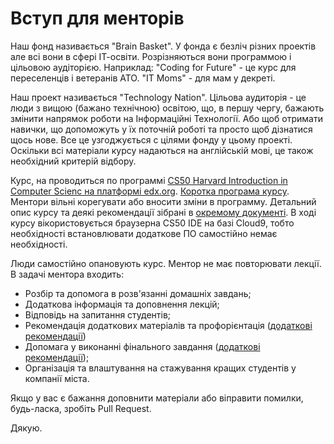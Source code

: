 # Вступ для менторів

Наш фонд називається "Brain Basket". У фонда є безліч різних проектів але всі вони в сфері ІТ-освіти. Розрізняються вони программою і цільовою аудіторією. Наприклад: "Coding for Future" - це курс для переселенців і ветеранів АТО. "IT Moms" - для мам у декреті.

Наш проект називається "Technology Nation". Цільова аудиторія - це люди з вищою (бажано технічною) освітою, що, в першу чергу, бажають змінити напрямок роботи на Інформаційні Технології. Або щоб отримати навички, що допоможуть у їх поточній роботі та просто щоб дізнатися щось нове. Все це узгоджується с цілями фонду у цьому проекті. Оскільки всі матеріали курсу надаються на англійській мові, це також необхідний критерій відбору.

Курс, на проводиться по программі [CS50 Harvard Introduction in Computer Scienc на платформі edx.org](https://www.edx.org/course/introduction-computer-science-harvardx-cs50x). [Коротка програма курсу](/cs50/summary). Ментори вільні корегувати або вносити зміни в программу. Детальний опис курсу та деякі рекомендації зібрані в [окремому документі](/cs50/course). В ході курсу вікористовується браузерна CS50 IDE на базі Cloud9, тобто необхідності встановлювати додаткове ПО самостійно немає необхідності.

Люди самостійно опановують курс. Ментор не має повторювати лекції. В задачі ментора входить:
- Розбір та допомога в розв'язанні домашніх завдань;
- Додаткова інформація та доповнення лекцій;
- Відповідь на запитання студентів;
- Рекомендація додаткових матеріалів та профорієнтація ([додаткові рекомендації](/cs50/roadmap))
- Допомага у виконанні фінального завдання ([додаткові рекомендації](/cs50/final));
- Організація та влаштування на стажування кращих студентів у компанії міста.

Якщо у вас є бажання доповнити матеріали або віправити помилки, будь-ласка, зробіть Pull Request.

Дякую.
